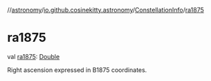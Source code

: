 //[astronomy](../../../index.md)/[io.github.cosinekitty.astronomy](../index.md)/[ConstellationInfo](index.md)/[ra1875](ra1875.md)

# ra1875

val [ra1875](ra1875.md): [Double](https://kotlinlang.org/api/latest/jvm/stdlib/kotlin-stdlib/kotlin/-double/index.html)

Right ascension expressed in B1875 coordinates.
